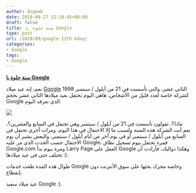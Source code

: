 ```yaml
---
author: dzgeek
date: 2010-09-27 12:10:45+00:00
draft: false
title: سنة حلوة يا Google
type: post
url: /2010/09/google-12th-bday/
categories:
- Google
tags:
- Google
---
```


**[سنة حلوة يا Google](http://www.it-scoop.com/2010/09/google-12th-bday/)**




نعم، إنه عيد ميلاد [Google](http://ar.wikipedia.org/wiki/%D8%AC%D9%88%D8%AC%D9%84) الثاني عشر، والتي تأسست في 21 من أيلول / سبتمبر 1998 كشركة خاصة لعدد قليل من الأشخاص، هاهي اليوم تحتفل بعيد ميلادها الثاني عشر بحجم Google الذي نعرفه اليوم.


[![](http://www.it-scoop.com/wp-content/uploads/2010/09/googbday10-hp-1-300x180.jpg)
](http://www.it-scoop.com/2010/09/google-12th-bday/)

ماذا؟، تقولون تأسست في 21 من أيلول / سبتمبر وهي تحتفل في السابع والعشرين؟، نعم أبت الشركة هذه السنة ولسبب ما إلا الاحتفال في هذا اليوم، ومرات أخرى تحتفل في السابع من أيلول / سبتمبر أو في يوم آخر من أيام أيلول / سبتمبر، والبعض يشير أن يوم الاحتفال حسب الحدث الذي مر عليه Google، فمرة تحتفل بيوم تسجيل نطاق Google.com ومرة بيوم بدأ Larry Page العمل على Google وهكذا دواليك، فأرادت أن تختلف حتى في عيد ميلادها :).

طوال هذه المدة طغت خدمات Google وخاصة محرك بحثها على سوق الأنترنت دون إنقطاع،

عيد ميلاد سعيد Google :).
